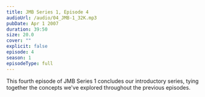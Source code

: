 ```yaml
---
title: JMB Series 1, Episode 4
audioUrl: /audio/04_JMB-1_32K.mp3
pubDate: Apr 1 2007
duration: 39:50
size: 20.0
cover: ""
explicit: false
episode: 4
season: 1
episodeType: full
---
```


This fourth episode of JMB Series 1 concludes our introductory series, tying together the concepts we've explored throughout the previous episodes.
